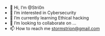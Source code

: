 - 👋 Hi, I’m @Stri0n
- 👀 I’m interested in Cybersecurity
- 🌱 I’m currently learning Ethical hacking
- 💞️ I’m looking to collaborate on ...
- 📫 How to reach me stormstrion@gmail.com

<!---
Stri0n/Stri0n is a ✨ special ✨ repository because its `README.md` (this file) appears on your GitHub profile.
You can click the Preview link to take a look at your changes.
--->
